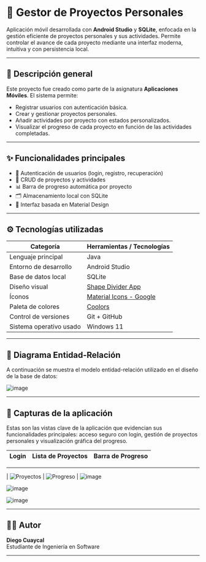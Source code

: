# 📱 Gestor de Proyectos Personales

Aplicación móvil desarrollada con **Android Studio** y **SQLite**, enfocada en la gestión eficiente de proyectos personales y sus actividades. Permite controlar el avance de cada proyecto mediante una interfaz moderna, intuitiva y con persistencia local.

---

## 🧾 Descripción general

Este proyecto fue creado como parte de la asignatura **Aplicaciones Móviles**. El sistema permite:

- Registrar usuarios con autenticación básica.
- Crear y gestionar proyectos personales.
- Añadir actividades por proyecto con estados personalizados.
- Visualizar el progreso de cada proyecto en función de las actividades completadas.

---

## ✨ Funcionalidades principales

- 🔐 Autenticación de usuarios (login, registro, recuperación)
- 📁 CRUD de proyectos y actividades
- 📊 Barra de progreso automática por proyecto
- 🗂️ Almacenamiento local con SQLite
- 🎨 Interfaz basada en Material Design

---

## ⚙️ Tecnologías utilizadas

| Categoría               | Herramientas / Tecnologías                              |
|-------------------------|----------------------------------------------------------|
| Lenguaje principal      | Java                                                    |
| Entorno de desarrollo   | Android Studio                                          |
| Base de datos local     | SQLite                                                  |
| Diseño visual           | [Shape Divider App](https://www.shapedivider.app/)     |
| Íconos                  | [Material Icons - Google](https://fonts.google.com/icons) |
| Paleta de colores       | [Coolors](https://coolors.co/)                          |
| Control de versiones    | Git + GitHub                                            |
| Sistema operativo usado | Windows 11                                              |


---

## 🧩 Diagrama Entidad-Relación

A continuación se muestra el modelo entidad-relación utilizado en el diseño de la base de datos:

![image](https://github.com/user-attachments/assets/4625de51-85e3-4635-b692-f39f0aa2bb0a)


---

## 📸 Capturas de la aplicación

Estas son las vistas clave de la aplicación que evidencian sus funcionalidades principales: acceso seguro con login, gestión de proyectos personales y visualización gráfica del progreso.

| Login                    | Lista de Proyectos       | Barra de Progreso         |
|--------------------------|--------------------------|---------------------------|
---
| ![Proyectos](./img/proyectos.png) | ![Progreso](./img/barra_progreso.png) |
![image](https://github.com/user-attachments/assets/843d7e21-d79a-4cb2-a4b4-ee883b1c01ed)

![image](https://github.com/user-attachments/assets/4f2e343b-dd5f-4393-ad4f-53e8c798f405)

![image](https://github.com/user-attachments/assets/1b18f407-b9ee-483a-9b66-ba7e9bb9f637)





---

## 👨‍💻 Autor

**Diego Cuaycal**  
Estudiante de Ingeniería en Software 

---
